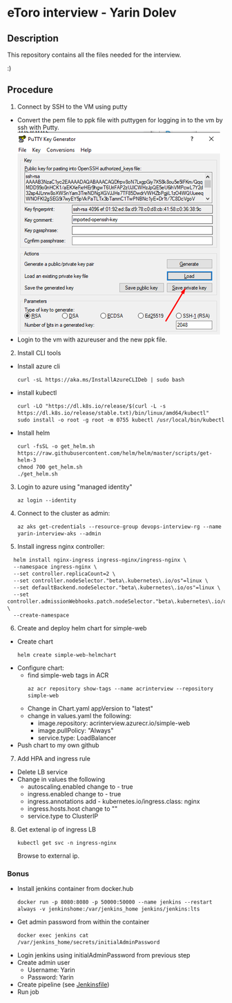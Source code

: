 # eToro interview - Yarin Dolev

## Description

This repository contains all the files needed for the interview.

:)

## Procedure
  
1.  Connect by SSH to the VM using putty
  -  Convert the pem file to ppk file with puttygen for logging in to the vm by ssh with Putty.
  ![error](/Images/puttygenPPK.png)
  -  Login to the vm with azureuser and the new ppk file.
2.  Install CLI tools
  -  Install azure cli
      ```
      curl -sL https://aka.ms/InstallAzureCLIDeb | sudo bash
      ```
  - install kubectl
      ```
      curl -LO "https://dl.k8s.io/release/$(curl -L -s https://dl.k8s.io/release/stable.txt)/bin/linux/amd64/kubectl"
      sudo install -o root -g root -m 0755 kubectl /usr/local/bin/kubectl
      ```
  - Install helm
      ```
      curl -fsSL -o get_helm.sh https://raw.githubusercontent.com/helm/helm/master/scripts/get-helm-3
      chmod 700 get_helm.sh
      ./get_helm.sh
      ```
3. Login to azure using "managed identity"
    ```
    az login --identity
    ```
4. Connect to the cluster as admin: 
    ```
    az aks get-credentials --resource-group devops-interview-rg --name yarin-interview-aks --admin
    ```
5. Install ingress nginx controller:
  ```
  	helm install nginx-ingress ingress-nginx/ingress-nginx \
    --namespace ingress-nginx \
    --set controller.replicaCount=2 \
    --set controller.nodeSelector."beta\.kubernetes\.io/os"=linux \
    --set defaultBackend.nodeSelector."beta\.kubernetes\.io/os"=linux \
    --set controller.admissionWebhooks.patch.nodeSelector."beta\.kubernetes\.io/os"=linux \
    --create-namespace
  ```
6. Create and deploy helm chart for simple-web
  - Create chart
    ```
    helm create simple-web-helmchart
    ```
  - Configure chart:
    - find simple-web tags in ACR
      ```
      az acr repository show-tags --name acrinterview --repository simple-web
      ```
    - Change in Chart.yaml appVersion to "latest"
    - change in values.yaml the following:
      - image.repository: acrinterview.azurecr.io/simple-web
      - image.pullPolicy: "Always"
      - service.type: LoadBalancer
  - Push chart to my own github
7. Add HPA and ingress rule
  - Delete LB service
  - Change in values the following
    - autoscaling.enabled change to - true
    - ingress.enabled change to - true
    - ingress.annotations add - kubernetes.io/ingress.class: nginx
    - ingress.hosts.host change to ""
    - service.type to ClusterIP

8. Get extenal ip of ingress LB
     ```
     kubectl get svc -n ingress-nginx
     ```  
   Browse to external ip.
   
### Bonus

  - Install jenkins container from docker.hub
    ```
    docker run -p 8080:8080 -p 50000:50000 --name jenkins --restart always -v jenkinshome:/var/jenkins_home jenkins/jenkins:lts
    ```
  - Get admin password from within the container
    ```
    docker exec jenkins cat /var/jenkins_home/secrets/initialAdminPassword
    ```
  - Login jenkins using initialAdminPassword from previous step
  - Create admin user
    - Username: Yarin
    - Password: Yarin 
  - Create pipeline (see [Jenkinsfile](Jenkinsfile))
  - Run job
